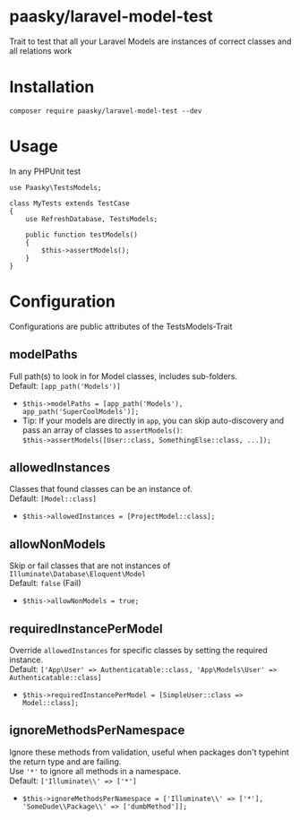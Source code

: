 # paasky/laravel-model-test
Trait to test that all your Laravel Models are instances of correct classes and all relations work

# Installation
`composer require paasky/laravel-model-test --dev`

# Usage
In any PHPUnit test
```
use Paasky\TestsModels;

class MyTests extends TestCase
{
    use RefreshDatabase, TestsModels;
    
    public function testModels()
    {
        $this->assertModels();
    }
}
```

# Configuration

Configurations are public attributes of the TestsModels-Trait

## modelPaths
Full path(s) to look in for Model classes, includes sub-folders.  
Default: `[app_path('Models')]`
- `$this->modelPaths = [app_path('Models'), app_path('SuperCoolModels')];`
- Tip: If your models are directly in `app`, you can skip auto-discovery and pass an array of classes to `assertModels()`:   
`$this->assertModels([User::class, SomethingElse::class, ...]);`

## allowedInstances
Classes that found classes can be an instance of.  
Default: `[Model::class]`
- `$this->allowedInstances = [ProjectModel::class];`

## allowNonModels
Skip or fail classes that are not instances of `Illuminate\Database\Eloquent\Model`  
Default: `false` (Fail)
- `$this->allowNonModels = true;`

## requiredInstancePerModel
Override `allowedInstances` for specific classes by setting the required instance.  
Default: `['App\User' => Authenticatable::class, 'App\Models\User' => Authenticatable::class]`
- `$this->requiredInstancePerModel = [SimpleUser::class => Model::class];`

## ignoreMethodsPerNamespace
Ignore these methods from validation, useful when packages don't typehint the return type and are failing.  
Use `'*'` to ignore all methods in a namespace.  
Default: `['Illuminate\\' => ['*']`
- `$this->ignoreMethodsPerNamespace = ['Illuminate\\' => ['*'], 'SomeDude\\Package\\' => ['dumbMethod']];`